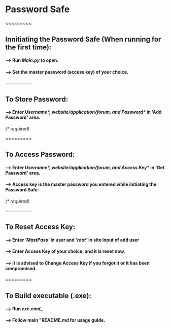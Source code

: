 # Password Safe

<<<<<<<<<

## **Innitiating the Password Safe (When running for the first time):**
#### --> Run _**Main.py**_ to open.
#### --> Set the master password (access key) of your choice.

=========

## **To Store Password:**
#### --> Enter _Username*, website/application/forum, and Password*_ in 'Add Password' area.
_(* required)_

=========

## **To Access Password:**
#### --> Enter _Username*, website/application/forum, and Access Key*_ in 'Get Password' area.
#### --> Access key is the master password you entered while initiating the Password Safe.
_(* required)_

=========

## **To Reset Access Key:**
#### --> Enter _**'MastPass'**_ in user and _**'root'**_ in site input of add user
#### --> Enter Access Key of your choice, and it is reset now.
#### --> It is advised to Change Access Key if you forgot it or it has been compromised.

=========

## **To Build executable (.exe):**
#### --> Run _**exe.cmd**__
#### --> Follow main **"README.md** for usage guide.
>>>>>>>>>
